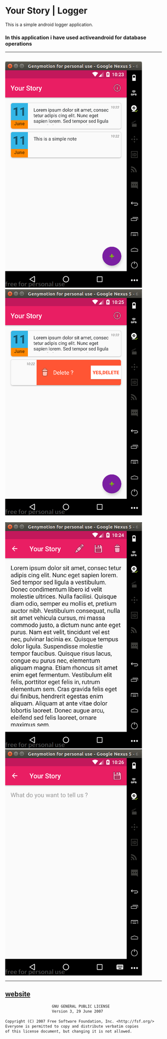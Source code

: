 # Your Story | Logger
This is a simple android logger application.

### In this application i have used activeandroid for database operations
----------

![1](screenshots/1.png)  ![2](screenshots/2.png)
------

![3](screenshots/3.png)  ![4](screenshots/4.png)

------
[website](http://www.semiworld.org/)
------
                         GNU GENERAL PUBLIC LICENSE
                         Version 3, 29 June 2007
 
    Copyright (C) 2007 Free Software Foundation, Inc. <http://fsf.org/>
    Everyone is permitted to copy and distribute verbatim copies
    of this license document, but changing it is not allowed.
